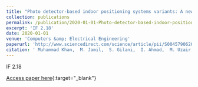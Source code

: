 ```yaml
---
title: "Photo detector-based indoor positioning systems variants: A new look"
collection: publications
permalink: /publication/2020-01-01-Photo-detector-based-indoor-positioning-systems-variants-A-new-look
excerpt: 'IF 2.18'
date: 2020-01-01
venue: 'Computers &amp; Electrical Engineering'
paperurl: 'http://www.sciencedirect.com/science/article/pii/S0045790620304626'
citation: ' Muhammad Khan,  M. Jamil,  S. Gilani,  I. Ahmad,  M. Uzair,  H. Omer, &quot;Photo detector-based indoor positioning systems variants: A new look.&quot; Computers &amp;amp; Electrical Engineering, 2020.'
---
```

IF 2.18

[Access paper here](http://www.sciencedirect.com/science/article/pii/S0045790620304626){:target="_blank"}
